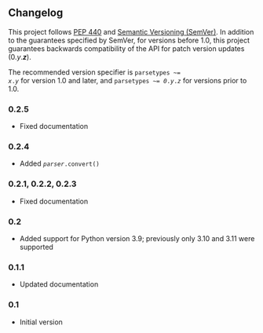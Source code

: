 ## Changelog

This project follows [PEP 440](https://peps.python.org/pep-0440/) and [Semantic Versioning (SemVer)](https://semver.org/spec/v2.0.0.html). In addition to the guarantees specified by SemVer, for versions before 1.0, this project guarantees backwards compatibility of the API for patch version updates (0.<var>y</var>.<b><var>z</var></b>).

The recommended version specifier is <code>parsetypes ~= <var>x</var>.<var>y</var></code> for version 1.0 and later, and <code>parsetypes ~= <var>0</var>.<var>y</var>.<var>z</var></code> for versions prior to 1.0.

### 0.2.5

- Fixed documentation

### 0.2.4

- Added <code><var>parser</var>.convert()</code>

### 0.2.1, 0.2.2, 0.2.3

- Fixed documentation

### 0.2

- Added support for Python version 3.9; previously only 3.10 and 3.11 were supported

### 0.1.1

- Updated documentation

### 0.1

- Initial version
